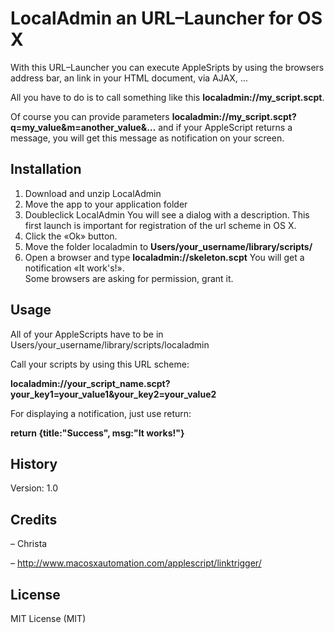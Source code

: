 # LocalAdmin an URL–Launcher for OS X

With this URL–Launcher you can execute AppleSripts by using the browsers address bar, an link in your HTML document, via AJAX, …

All you have to do is to call something like this **localadmin://my_script.scpt**.

Of course you can provide parameters **localadmin://my_script.scpt?q=my_value&m=another_value&…** and if your AppleScript returns a message, you will get this message as notification on your screen.

## Installation

1. Download and unzip LocalAdmin
2. Move the app to your application folder
3. Doubleclick LocalAdmin
   You will see a dialog with a description. This first launch is important for registration of the url scheme in OS X.
4. Click the «Ok» button.
5. Move the folder localadmin to **Users/your_username/library/scripts/**
6. Open a browser and type **localadmin://skeleton.scpt** 
   You will get a notification «It work's!».  
   Some browsers are asking for permission, grant it.

## Usage

All of your AppleScripts have to be in Users/your_username/library/scripts/localadmin

Call your scripts by using this URL scheme:

**localadmin://your_script_name.scpt?your_key1=your_value1&your_key2=your_value2**

For displaying a notification, just use return:

**return {title:"Success", msg:"It works!"}**

## History

Version: 1.0

## Credits

– Christa

– http://www.macosxautomation.com/applescript/linktrigger/

## License

MIT License (MIT)